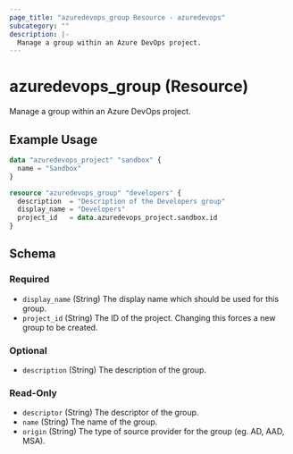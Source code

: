 ```yaml
---
page_title: "azuredevops_group Resource - azuredevops"
subcategory: ""
description: |-
  Manage a group within an Azure DevOps project.
---
```


# azuredevops_group (Resource)

Manage a group within an Azure DevOps project.

## Example Usage

```terraform
data "azuredevops_project" "sandbox" {
  name = "Sandbox"
}

resource "azuredevops_group" "developers" {
  description  = "Description of the Developers group"
  display_name = "Developers"
  project_id   = data.azuredevops_project.sandbox.id
}
```

<!-- schema generated by tfplugindocs -->
## Schema

### Required

- `display_name` (String) The display name which should be used for this group.
- `project_id` (String) The ID of the project. Changing this forces a new group to be created.

### Optional

- `description` (String) The description of the group.

### Read-Only

- `descriptor` (String) The descriptor of the group.
- `name` (String) The name of the group.
- `origin` (String) The type of source provider for the group (eg. AD, AAD, MSA).

